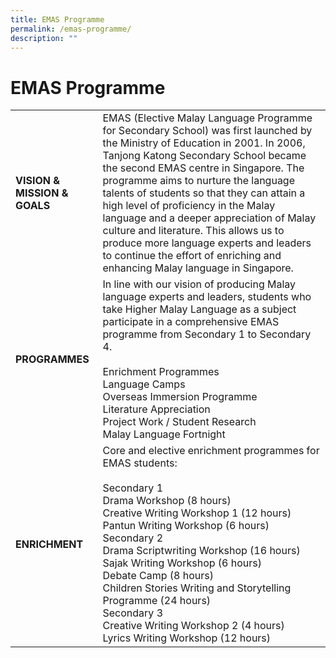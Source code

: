 ```yaml
---
title: EMAS Programme
permalink: /emas-programme/
description: ""
---
```

# EMAS Programme
|                          |                                |
|--------------------------|------------------|
| **VISION & MISSION & GOALS** | EMAS (Elective Malay Language Programme for Secondary School) was first launched by the Ministry of Education in 2001. In 2006, Tanjong Katong Secondary School became the second EMAS centre in Singapore. The programme aims to nurture the language talents of students so that they can attain a high level of proficiency in the Malay language and a deeper appreciation of Malay culture and literature. This allows us to produce more language experts and leaders to continue the effort of enriching and enhancing Malay language in Singapore. |
| **PROGRAMMES**               | In line with our vision of producing Malay language experts and leaders, students who take Higher Malay Language as a subject participate in a comprehensive EMAS programme from Secondary 1 to Secondary 4.<br><br>Enrichment Programmes<br>Language Camps<br>Overseas Immersion Programme<br>Literature Appreciation<br>Project Work / Student Research<br>Malay Language Fortnight                                                                                                                                                                      |
| **ENRICHMENT**               | Core and elective enrichment programmes for EMAS students:<br><br>Secondary 1<br>Drama Workshop (8 hours)<br>Creative Writing Workshop 1 (12 hours)<br>Pantun Writing Workshop (6 hours)<br>Secondary 2<br>Drama Scriptwriting Workshop (16 hours)<br>Sajak Writing Workshop (6 hours)<br>Debate Camp (8 hours)<br>Children Stories Writing and Storytelling Programme (24 hours)<br>Secondary 3<br>Creative Writing Workshop 2 (4 hours)<br>Lyrics Writing Workshop (12 hours)                                                                            |